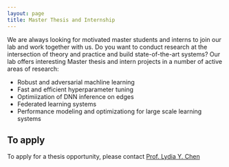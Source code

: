 ```yaml
---
layout: page
title: Master Thesis and Internship
---
```

We are always looking for motivated master students and interns to join our lab and work together with us.
Do you want to conduct research at the intersection of theory and practice and build state-of-the-art systems? Our lab offers interesting Master thesis and intern projects in a number of active areas of research:
- Robust and adversarial machline learning
- Fast and efficient hyperparameter tuning 
- Optimiization of DNN inference on edges
- Federated learning systems
- Performance modeling and optimizationg for large scale learning systems


## To apply

To apply for a thesis opportunity, please contact [Prof. Lydia Y. Chen](lydiaychen@ieee.org)
